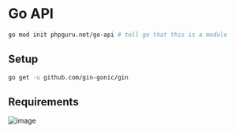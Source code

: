 # Go API

```sh
go mod init phpguru.net/go-api # tell go that this is a module
```

## Setup

```sh
go get -u github.com/gin-gonic/gin
```

## Requirements

![image](https://gist.github.com/assets/31009750/8e336761-c06e-4540-b3e9-ef5cfb00e001)
